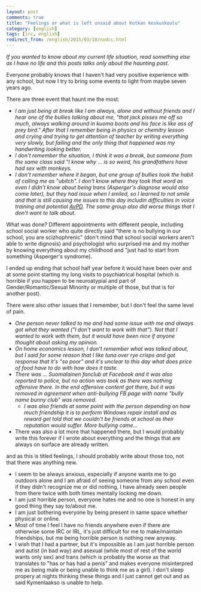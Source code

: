 ```yaml
---
layout: post
comments: true
title: "Feelings or what is left unsaid about Kotkan keskuskoulu"
category: [english]
tags: [irc, english]
redirect_from: /english/2015/03/18/nodcc.html
---
```


*If you wanted to know about my current life situation, read something else
 as I have no life and this posts talks only about the haunting past.*

Everyone probably knows that I haven't had very positive experience with
any school, but now I try to bring some events to light from maybe
seven years ago.

There are three event that haunt me the most:

* *I am just being at break like I am always, alone and without friends
   and I hear one of the bullies talking about me, "that jack pisses me off
   so much, always walking around in kuoma boots and his face is like ass
   of prey bird." After that I remember being in physics or chemitry lesson
   and crying and trying to get attention of teacher by writing everything
   very slowly, but failing and the only thing that happened was my
   handwriting looking better.*
* *I don't remember the situation, I think it was a break, but someone from
   the same class said "I know why … is so weird, his grandfathers have had
   sex with monkeys.*
* *I don't remember where it began, but one group of bullies took the habit
   of calling me as "ubitch". I don't know where they took that word as
   even I didn't know about being trans (Asperger's diagnose would also
   come later), but they had issue when I smiled, so I learned to not smile
   and that is still causing me issues to this day includin difficulties in
   voice training and potential [AvPD](https://en.m.wikipedia.org/wiki/Avoidant_personality_disorder).
   The same group also did worse things that I don't want to talk about.*

What was done? Different appointments with different people, including
school social worker who quite directly said "there is no bullying in our
school, you are scizhophrenic" (don't mind that school social workers
aren't able to write dignosis) and psychologist who surprised me and my
mother by knowing everything about my childhood and "just had to start from
something (Asperger's syndrome).

I ended up ending that school half year before it would have been over and
at some point starting my long visits to psychiatrical hospital (which is
horrible if you happen to be neuroatypial and part of
Gender/Romantic/Sexual Minority or multiple of those, but that is for
another post).

There were also other issues that I remember, but I don't feel the same
level of pain.

* *One person never talked to me and had some issue with me and always got
   what they wanted ("I don't want to work with that"). Not that I wanted
   to work with them, but it would have been nice if anyone thought about
   asking my opinion.*
* *On home economics lesson, I don't remember what was talked about, but
   I said for some reason that I like tuna over rye crisps and got response
   that it's "so poor" and it's unclear to this day what does price of food
   have to do with how does it taste.*
* *There was … Suomalainen fanclub at Facebook and it was also reported to
   police, but no action was took as there was nothing offensive there. In
   the end offensive content got there, but it was removed in agreement
   when anti-bullying FB page with name "bully name bunny club" was
   removed.*
    * *I was also friends at some point with the person depending on how
       much friendship it is to perform Windows repair install and as
       reward get told that we couldn't be friends at school as their
       reputation would suffer. More bullying came...*
* There was also a lot more that happened there, but I would probably write
  this forever if I wrote about everything and the things that are always
  on surface are already written.

and as this is titled feelings, I should probably write about those too,
not that there was anything new.

* I seem to be always anxious, especially if anyone wants me to go outdoors
  alone and I am afraid of seeing someone from any school even if they
  didn't recognize me or did nothing, I have already seen people from there
  twice with both times mentally locking me down.
* I am just horrible person, everyone hates me and no one is honest in any
  good thing they say to/about me.
* I am just bothering everyone by being present in same space whether
  physical or online.
* Most of time I feel I have no friends anywhere even if there are
  otherwise some IRC or IRL, it's just difficult for me to make/maintain
  friendships, but me being horrible person is nothing new anyway.
* I wish that I had a partner, but it's impossible as I am just horrible
  person and autist (in bad way) and asexual (while most of rest of the
  world wants only sex) and trans (which is probably the worse as that
  translates to "has or has had a penis" and makes everyone misinterpred me
  as being male or being unable to think me as a girl). I don't sleep
  propery at nights thinking these things and I just cannot get out and
  as said Kymenlaakso is unable to help.

